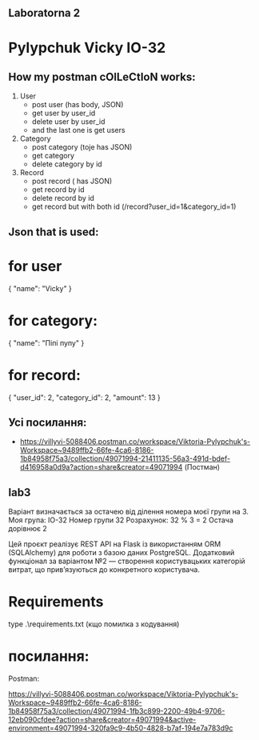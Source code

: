 ## Laboratorna 2
# Pylypchuk Vicky IO-32

## How my postman cOlLeCtIoN works:
1. User
   - post user (has body, JSON)
   - get user by user_id
   - delete user by user_id
   - and the last one is get users
2. Category
   - post category (toje has JSON)
   - get category 
   - delete category by id
3. Record
   - post record ( has JSON)
   - get record by id
   - delete record by id
   - get record but with both id (/record?user_id=1&category_id=1)

## Json that is used:
# for user
{
	"name": "Vicky"
}

# for category:
{
    "name": "Піпі пупу"
}

# for record:
{
    "user_id": 2,
    "category_id": 2,
    "amount": 13
}

## Усі посилання:
  - https://villyvi-5088406.postman.co/workspace/Viktoria-Pylypchuk's-Workspace~9489ffb2-66fe-4ca6-8186-1b84958f75a3/collection/49071994-21411135-56a3-491d-bdef-d416958a0d9a?action=share&creator=49071994 (Постман)
  
## lab3

Варіант визначається за остачею від ділення номера моєї групи на 3.
Моя група: ІО-32
Номер групи  32
Розрахунок: 32 % 3 = 2
Остача дорівнює 2

Цей проєкт реалізує REST API на Flask із використанням ORM (SQLAlchemy) для роботи з базою даних PostgreSQL.
Додатковий функціонал за варіантом №2 — створення користувацьких категорій витрат, що прив’язуються до конкретного користувача.

# Requirements
type .\requirements.txt
(кщо помилка з кодування)

# посилання:

Postman:

https://villyvi-5088406.postman.co/workspace/Viktoria-Pylypchuk's-Workspace~9489ffb2-66fe-4ca6-8186-1b84958f75a3/collection/49071994-1fb3c899-2200-49b4-9706-12eb090cfdee?action=share&creator=49071994&active-environment=49071994-320fa9c9-4b50-4828-b7af-194e7a783d9c